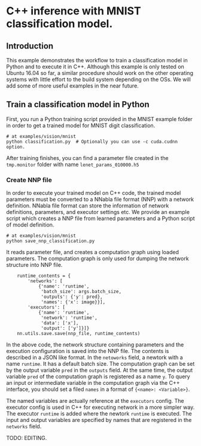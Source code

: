 # C++ inference with MNIST classification model.

## Introduction

This example demonstrates the workflow to train a classification model in Python and to execute it in C++. Although this example is only tested on Ubuntu 16.04 so far, a similar procedure should work on the other operating systems with little effort to the build system depending on the OSs. We will add some of more useful examples in the near future.


## Train a classification model in Python
First, you run a Python training script provided in the MNIST example folder in order to get a trained model for MNIST digit classification. 

```shell
# at examples/vision/mnist
python classification.py  # Optionally you can use -c cuda.cudnn option.
```

After training finishes, you can find a parameter file created in the `tmp.monitor` folder with name `lenet_params_010000.h5`

### Create NNP file

In order to execute your trained model on C++ code, the trained model parameters must be converted to a NNabla file format (NNP) with a network definition. NNabla file format can store the information of network definitions, parameters, and executor settings etc. We provide an example script which creates a NNP file from learned parameters and a Python script of model definition.

```shell
# at examples/vision/mnist
python save_nnp_classification.py
```

It reads parameter file, and creates a computation graph using loaded parameters. The computation graph is only used for dumping the network structure into NNP file.

```pyton
    runtime_contents = {
        'networks': [
            {'name': 'runtime',
             'batch_size': args.batch_size,
             'outputs': {'y': pred},
             'names': {'x': image}}],
        'executors': [
            {'name': 'runtime',
             'network': 'runtime',
             'data': ['x'],
             'output': ['y']}]}
    nn.utils.save.save(nnp_file, runtime_contents)
```
In the above code, the network structure containing parameters and the execution configuration is saved into the NNP file. The contents is described in a JSON like format. In the `netoworks` field, a newtork with a name `runtime`. It has a default batch size. The computation graph can be set by the output variable `pred` in the `outputs` field. At the same time, the output variable `pred` of the computation graph is registered as a name `y`. To query an input or intermediate variable in the computation graph via the C++ interface, you should set a filed `names` in a format of `{<name>: <Variable>}`.

The named variables are actually reference at the `executors` config. The executor config is used in C++ for executing network in a more simpler way. The executor `runtime` is added where the newtork `runtime` is executed. The input and output variables are specified by names that are registered in the `networks` field.

TODO: EDITING.


